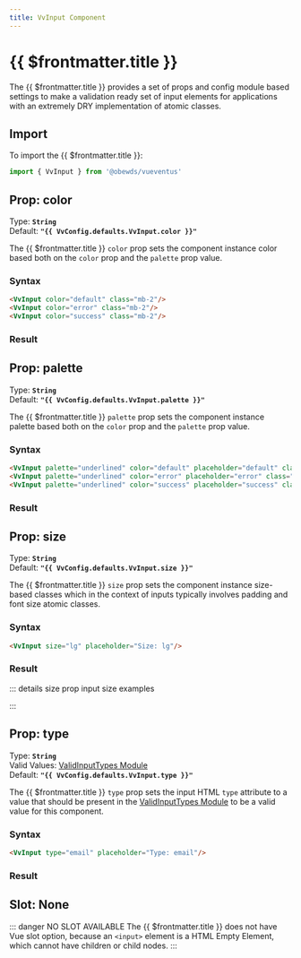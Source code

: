 ```yaml
---
title: VvInput Component
---
```


<script setup>
    import DocsPackageVersion from '../../../src/views/compos/DocsPackageVersion.vue'
    import { VvInput, VvConfig } from '../../../src/index'
</script>



# {{ $frontmatter.title }}

The {{ $frontmatter.title }} provides a set of props and config module based settings to make a validation ready set of input elements for applications with an extremely DRY implementation of atomic classes.







## Import

To import the {{ $frontmatter.title }}:

```javascript
import { VvInput } from '@obewds/vueventus'
```




<!-- TODO: Add documentation/example for new component emit functionality -->





## Prop: color

Type: **`String`**  
Default: **`"{{ VvConfig.defaults.VvInput.color }}"`**

The {{ $frontmatter.title }} `color` prop sets the component instance color based both on the `color` prop and the `palette` prop value.

### Syntax

```html
<VvInput color="default" class="mb-2"/>
<VvInput color="error" class="mb-2"/>
<VvInput color="success" class="mb-2"/>
```

### Result

<div class="w-full pt-4">
    <VvInput color="default" class="mb-2"/>
    <VvInput color="error" class="mb-2"/>
    <VvInput color="success" class="mb-2"/>
</div>










## Prop: palette

Type: **`String`**  
Default: **`"{{ VvConfig.defaults.VvInput.palette }}"`**

The {{ $frontmatter.title }} `palette` prop sets the component instance palette based both on the `color` prop and the `palette` prop value.

### Syntax

```html
<VvInput palette="underlined" color="default" placeholder="default" class="mb-2"/>
<VvInput palette="underlined" color="error" placeholder="error" class="mb-2"/>
<VvInput palette="underlined" color="success" placeholder="success" class="mb-2"/>
```

### Result

<div class="w-full pt-4">
    <VvInput palette="underlined" color="default" class="mb-2" placeholder="default" style="border-bottom-style: solid;"/>
    <VvInput palette="underlined" color="error" class="mb-2" placeholder="error" style="border-bottom-style: solid;"/>
    <VvInput palette="underlined" color="success" class="mb-2" placeholder="success" style="border-bottom-style: solid;"/>
</div>










## Prop: size

Type: **`String`**  
Default: **`"{{ VvConfig.defaults.VvInput.size }}"`**

The {{ $frontmatter.title }} `size` prop sets the component instance size-based classes which in the context of inputs typically involves padding and font size atomic classes.

### Syntax

```html
<VvInput size="lg" placeholder="Size: lg"/>
```

### Result

<div class="w-full pt-4">
    <VvInput size="lg" placeholder="Size: lg"/>
</div>

::: details size prop input size examples
<div class="flex flex-wrap items-center gap-2 pt-4">
    <VvInput size="xs" placeholder="Size: xs"/>
    <VvInput size="sm" placeholder="Size: sm"/>
    <VvInput size="md" placeholder="Size: md"/>
    <VvInput size="lg" placeholder="Size: lg"/>
    <VvInput size="xl" placeholder="Size: xl"/>
    <VvInput size="2xl" placeholder="Size: 2xl"/>
</div>
:::











## Prop: type

Type: **`String`**  
Valid Values: [ValidInputTypes Module](/components/prop-validators#validinputtypes)  
Default: **`"{{ VvConfig.defaults.VvInput.type }}"`**

The {{ $frontmatter.title }} `type` prop sets the input HTML `type` attribute to a value that should be present in the [ValidInputTypes Module](/components/prop-validators#validinputtypes) to be a valid value for this component.

### Syntax

```html
<VvInput type="email" placeholder="Type: email"/>
```

### Result

<div class="w-full pt-4">
    <VvInput type="email" placeholder="Type: email"/>
</div>










## Slot: None

::: danger NO SLOT AVAILABLE
The {{ $frontmatter.title }} does not have Vue slot option, because an `<input>` element is a HTML Empty Element, which cannot have children or child nodes.
:::









<DocsPackageVersion/>
